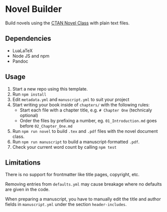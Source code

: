 # Novel Builder

Build novels using the [CTAN Novel Class](https://ctan.org/pkg/novel) with plain text files.

## Dependencies

* LuaLaTeX
* Node JS and npm
* Pandoc

## Usage

1. Start a new repo using this template.
2. Run `npm install`
3. Edit `metadata.yml` and `manuscript.yml` to suit your project
4. Start writing your book inside of `chapters/` with the following rules:
    * Start each file with a chapter title, e.g. `# Chapter One` (technicaly optional)
    * Order the files by prefixing a number, eg. `01_Introduction.md` goes before `02_Chapter_One.md`
5. Run `npm run novel` to build `.tex` and `.pdf` files with the novel document class.
6. Run `npm run manuscript` to build a manuscript-formatted `.pdf`.
7. Check your current word count by calling `npm test`

## Limitations

There is no support for frontmatter like title pages, copyright, etc.

Removing entries from `defaults.yml` may cause breakage where no defaults are given in the code.

When preparing a manuscript, you have to manually edit the title and author fields in `manuscript.yml` under the section `header-includes`.